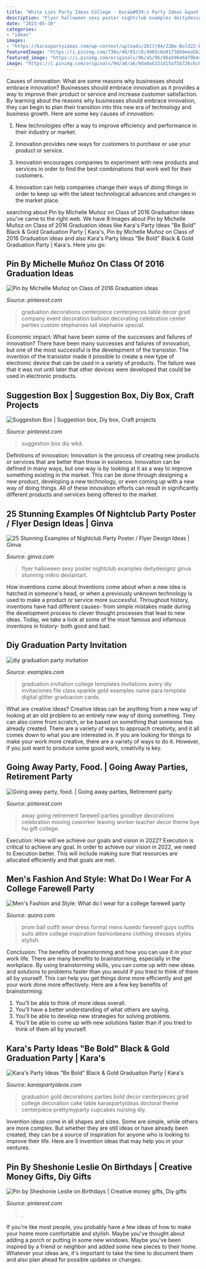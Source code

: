 ```yaml
---
title: "White Lies Party Ideas College - Kara&#039;s Party Ideas &quot;be Bold&quot; Black &amp; Gold Graduation Party"
description: "Flyer halloween sexy poster nightclub examples deitydesignz ginva stunning mikro deviantart"
date: "2023-05-30"
categories:
- "ideas"
images:
- "https://karaspartyideas.com/wp-content/uploads/2017/04/22Be-Bold22-Black-Gold-Graduation-Party-via-Karas-Party-Ideas-KarasPartyIdeas.com7_.jpeg"
featuredImage: "https://i.pinimg.com/736x/40/65/c0/4065c0a91736b0eea5b25772df4ab634--going-away-parties-parties-food.jpg"
featured_image: "https://i.pinimg.com/originals/96/a5/96/96a596464f9b4402615446a3308cf7e5.jpg"
image: "https://i.pinimg.com/originals/9d/a0/a6/9da0a6321d15af5b726c6c0d7ff42c28.jpg"
---
```



Causes of innovation: What are some reasons why businesses should embrace innovation?
Businesses should embrace innovation as it provides a way to improve their product or service and increase customer satisfaction. By learning about the reasons why businesses should embrace innovation, they can begin to plan their transition into this new era of technology and business growth. Here are some key causes of innovation:
1. New technologies offer a way to improve efficiency and performance in their industry or market.

2. Innovation provides new ways for customers to purchase or use your product or service.

3. Innovation encourages companies to experiment with new products and services in order to find the best combinations that work well for their customers.

4. Innovation can help companies change their ways of doing things in order to keep up with the latest technological advances and changes in the market place.


	

		
searching about Pin by Michelle Muñoz on Class of 2016 Graduation ideas you've came to the right web. We have 8 Images about Pin by Michelle Muñoz on Class of 2016 Graduation ideas like Kara&#039;s Party Ideas &quot;Be Bold&quot; Black &amp; Gold Graduation Party | Kara&#039;s, Pin by Michelle Muñoz on Class of 2016 Graduation ideas and also Kara&#039;s Party Ideas &quot;Be Bold&quot; Black &amp; Gold Graduation Party | Kara&#039;s. Here you go:
		
    
## Pin By Michelle Muñoz On Class Of 2016 Graduation Ideas

<img loading=lazy src="https://i.pinimg.com/originals/96/a5/96/96a596464f9b4402615446a3308cf7e5.jpg" onerror="this.onerror=null;this.src='https://tse1.mm.bing.net/th?id=OIP.ExddEtJIfzMEhDhgScfPsgHaJ4&amp;pid=15.1';" alt="Pin by Michelle Muñoz on Class of 2016 Graduation ideas">

_Source: pinterest.com_

>graduation decorations centerpiece centerpieces table decor grad company event decoration balloon decorating celebration center parties custom stephanies tall stephanie special. 

	

Economic impact: What have been some of the successes and failures of innovation?
There have been many successes and failures of innovation, but one of the most successful is the development of the transistor. The invention of the transistor made it possible to create a new type of electronic device that can be used in a variety of products. The failure was that it was not until later that other devices were developed that could be used in electronic products.

    
## Suggestion Box | Suggestion Box, Diy Box, Craft Projects

<img loading=lazy src="https://i.pinimg.com/736x/f1/e5/e7/f1e5e76d4c0ab0fdaa20946c8e286803--suggestion-box.jpg" onerror="this.onerror=null;this.src='https://tse2.mm.bing.net/th?id=OIP.E7pWNs6Uq02q74TMst0NrgHaJ3&amp;pid=15.1';" alt="Suggestion Box | Suggestion box, Diy box, Craft projects">

_Source: pinterest.com_

>suggestion box diy wkd. 

	

Definitions of innovation:
Innovation is the process of creating new products or services that are better than those in existence. Innovation can be defined in many ways, but one way is by looking at it as a way to improve something existing in the market. This can be done through designing a new product, developing a new technology, or even coming up with a new way of doing things. All of these innovation efforts can result in significantly different products and services being offered to the market.

    
## 25 Stunning Examples Of Nightclub Party Poster / Flyer Design Ideas | Ginva

<img loading=lazy src="http://ginva.com/wp-content/uploads/2012/04/party-flyer-design-examples-21.jpg" onerror="this.onerror=null;this.src='https://tse2.mm.bing.net/th?id=OIP.JCzoM2llxTwpVxrstBSWiQHaK2&amp;pid=15.1';" alt="25 Stunning Examples of Nightclub Party Poster / Flyer Design Ideas | Ginva">

_Source: ginva.com_

>flyer halloween sexy poster nightclub examples deitydesignz ginva stunning mikro deviantart. 

	

How inventions come about
Inventions come about when a new idea is hatched in someone's head, or when a previously unknown technology is used to make a product or service more successful. Throughout history, inventions have had different causes- from simple mistakes made during the development process to clever thought processes that lead to new ideas. Today, we take a look at some of the most famous and infamous inventions in history- both good and bad.

    
## Diy Graduation Party Invitation

<img loading=lazy src="https://images.examples.com/wp-content/uploads/2017/03/Diy-Graduation-Party-Invitation.jpg" onerror="this.onerror=null;this.src='https://tse3.mm.bing.net/th?id=OIP.XQun_ta1SEz_a7s0YxtSxQHaHa&amp;pid=15.1';" alt="diy graduation party invitation">

_Source: examples.com_

>graduation invitation college templates invitations avery diy invitaciones file class sparkle gold examples name para template digital glitter graduacion cards. 

	

What are creative ideas?
Creative ideas can be anything from a new way of looking at an old problem to an entirely new way of doing something. They can also come from scratch, or be based on something that someone has already created. There are a variety of ways to approach creativity, and it all comes down to what you are interested in. If you are looking for things to make your work more creative, there are a variety of ways to do it. However, if you just want to produce some good work, creativity is key.

    
## Going Away Party, Food. | Going Away Parties, Retirement Party

<img loading=lazy src="https://i.pinimg.com/736x/40/65/c0/4065c0a91736b0eea5b25772df4ab634--going-away-parties-parties-food.jpg" onerror="this.onerror=null;this.src='https://tse1.mm.bing.net/th?id=OIP.smHyCwYfpYEgi9dXPYpuqAHaFj&amp;pid=15.1';" alt="Going away party, food. | Going away parties, Retirement party">

_Source: pinterest.com_

>away going retirement farewell parties goodbye decorations celebration moving coworker leaving worker teacher decor theme bye hu gift college. 

	

Execution: How will we achieve our goals and vision in 2022?
Execution is critical to achieve any goal. In order to achieve our vision in 2022, we need to Execution better. This will include making sure that resources are allocated efficiently and that goals are met.

    
## Men&#039;s Fashion And Style: What Do I Wear For A College Farewell Party

<img loading=lazy src="https://qph.fs.quoracdn.net/main-qimg-c6e1eea8fe5a58221ceed644fbcffb0c-c" onerror="this.onerror=null;this.src='https://tse4.mm.bing.net/th?id=OIP.CULaX3uYEB1dBYLe2utCLQHaO0&amp;pid=15.1';" alt="Men&#039;s Fashion and Style: What do I wear for a college farewell party">

_Source: quora.com_

>prom ball outfit wear dress formal mens tuxedo farewell guys outfits suits attire college inspiration fashionbeans clothing dresses styles stylish. 

	

Conclusion: The benefits of brainstorming and how you can use it in your work life.
There are many benefits to brainstorming, especially in the workplace. By using brainstorming skills, you can come up with new ideas and solutions to problems faster than you would if you tried to think of them all by yourself. This can help you get things done more efficiently and get your work done more effectively. Here are a few key benefits of brainstorming:
1. You’ll be able to think of more ideas overall.
2. You’ll have a better understanding of what others are saying.
3. You’ll be able to develop new strategies for solving problems.
4. You’ll be able to come up with new solutions faster than if you tried to think of them all by yourself.

    
## Kara&#039;s Party Ideas &quot;Be Bold&quot; Black &amp; Gold Graduation Party | Kara&#039;s

<img loading=lazy src="https://karaspartyideas.com/wp-content/uploads/2017/04/22Be-Bold22-Black-Gold-Graduation-Party-via-Karas-Party-Ideas-KarasPartyIdeas.com7_.jpeg" onerror="this.onerror=null;this.src='https://tse3.mm.bing.net/th?id=OIP.By9uRHDZ0lTQGjSPH9TbTgHaLG&amp;pid=15.1';" alt="Kara&#039;s Party Ideas &quot;Be Bold&quot; Black &amp; Gold Graduation Party | Kara&#039;s">

_Source: karaspartyideas.com_

>graduation gold decorations parties bold decor centerpieces grad college decoration cake table karaspartyideas doctoral theme centerpiece prettymyparty cupcakes nursing diy. 

	

Invention ideas come in all shapes and sizes. Some are simple, while others are more complex. But whether they are still ideas or have already been created, they can be a source of inspiration for anyone who is looking to improve their life. Here are 5 invention ideas that may help you in your ventures.

    
## Pin By Sheshonie Leslie On Birthdays | Creative Money Gifts, Diy Gifts

<img loading=lazy src="https://i.pinimg.com/originals/9d/a0/a6/9da0a6321d15af5b726c6c0d7ff42c28.jpg" onerror="this.onerror=null;this.src='https://tse4.mm.bing.net/th?id=OIP.oFaPGfUg3jl0jJHXZOfymAHaJ4&amp;pid=15.1';" alt="Pin by Sheshonie Leslie on Birthdays | Creative money gifts, Diy gifts">

_Source: pinterest.com_

>. 

	

If you're like most people, you probably have a few ideas of how to make your home more comfortable and stylish. Maybe you've thought about adding a porch or putting in some new windows. Maybe you've been inspired by a friend or neighbor and added some new pieces to their home. Whatever your ideas are, it's important to take the time to document them and also plan ahead for possible updates or changes.

